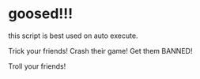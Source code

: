 # goosed!!!

this script is best used on auto execute.

Trick your friends!
Crash their game!
Get them BANNED!

Troll your friends!
